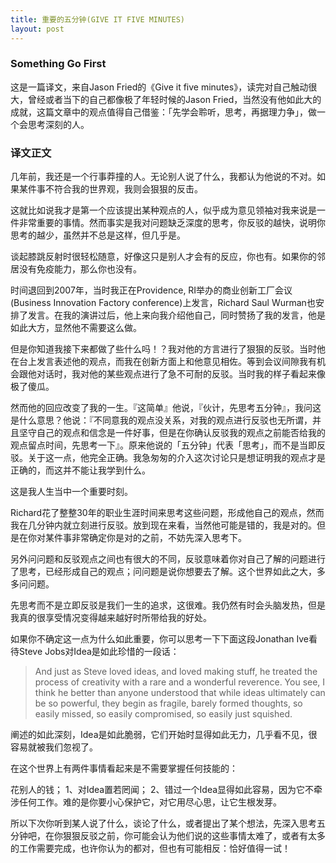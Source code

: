 ```yaml
---
title: 重要的五分钟(GIVE IT FIVE MINUTES)
layout: post
---
```


<h3>Something Go First</h3>

<p>这是一篇译文，来自Jason Fried的《Give it five minutes》，读完对自己触动很大，曾经或者当下的自己都像极了年轻时候的Jason Fried，当然没有他如此大的成就，这篇文章中的观点值得自己借鉴：「先学会聆听，思考，再据理力争」，做一个会思考深刻的人。</p>


<h3>译文正文</h3>

<p>几年前，我还是一个行事莽撞的人。无论别人说了什么，我都认为他说的不对。如果某件事不符合我的世界观，我则会狠狠的反击。</p>

<p>这就比如说我才是第一个应该提出某种观点的人，似乎成为意见领袖对我来说是一件非常重要的事情。然而事实是我对问题缺乏深度的思考，你反驳的越快，说明你思考的越少，虽然并不总是这样，但几乎是。</p>

<p>谈起膝跳反射时很轻松随意，好像这只是别人才会有的反应，你也有。如果你的邻居没有免疫能力，那么你也没有。</p>

<p>时间退回到2007年，当时我正在Providence, RI举办的商业创新工厂会议(Business Innovation Factory conference)上发言，Richard Saul Wurman也安排了发言。在我的演讲过后，他上来向我介绍他自己，同时赞扬了我的发言，他是如此大方，显然他不需要这么做。</p>

<p>但是你知道我接下来都做了些什么吗！？我对他的方言进行了狠狠的反驳。当时他在台上发言表述他的观点，而我在创新方面上和他意见相佐。等到会议间隙我有机会跟他对话时，我对他的某些观点进行了急不可耐的反驳。当时我的样子看起来像极了傻瓜。</p>

<p>然而他的回应改变了我的一生。『这简单』他说，『伙计，先思考五分钟』，我问这是什么意思？他说：『不同意我的观点没关系，对我的观点进行反驳也无所谓，并且坚守自己的观点和信念是一件好事，但是在你确认反驳我的观点之前能否给我的观点留点时间，先思考一下』。原来他说的「五分钟」代表「思考」，而不是当即反驳。关于这一点，他完全正确。我急匆匆的介入这次讨论只是想证明我的观点才是正确的，而这并不能让我学到什么。</p>

<p>这是我人生当中一个重要时刻。</p>

<p>Richard花了整整30年的职业生涯时间来思考这些问题，形成他自己的观点，然而我在几分钟内就立刻进行反驳。放到现在来看，当然他可能是错的，我是对的。但是在你对某件事非常确定你是对的之前，不妨先深入思考下。</p>

<p>另外问问题和反驳观点之间也有很大的不同，反驳意味着你对自己了解的问题进行了思考，已经形成自己的观点；问问题是说你想要去了解。这个世界如此之大，多多问问题。</p>

<p>先思考而不是立即反驳是我们一生的追求，这很难。我仍然有时会头脑发热，但是我真的很享受情况变得越来越好时所带给我的好处。</p>

<p>如果你不确定这一点为什么如此重要，你可以思考一下下面这段Jonathan Ive看待Steve Jobs对Idea是如此珍惜的一段话：</p>

<blockquote>
And just as Steve loved ideas, and loved making stuff, he treated the process of creativity with a rare and a wonderful reverence. You see, I think he better than anyone understood that while ideas ultimately can be so powerful, they begin as fragile, barely formed thoughts, so easily missed, so easily compromised, so easily just squished.
</blockquote>

<p>阐述的如此深刻，Idea是如此脆弱，它们开始时显得如此无力，几乎看不见，很容易就被我们忽视了。</p>

<p>在这个世界上有两件事情看起来是不需要掌握任何技能的：</p>

<p>花别人的钱；
1、对Idea置若罔闻；
2、错过一个Idea显得如此容易，因为它不牵涉任何工作。难的是你要小心保护它，对它用尽心思，让它生根发芽。
</p>

<p>所以下次你听到某人说了什么，谈论了什么，或者提出了某个想法，先深入思考五分钟吧，在你狠狠反驳之前，你可能会认为他们说的这些事情太难了，或者有太多的工作需要完成，也许你认为的都对，但也有可能相反：恰好值得一试！</p>